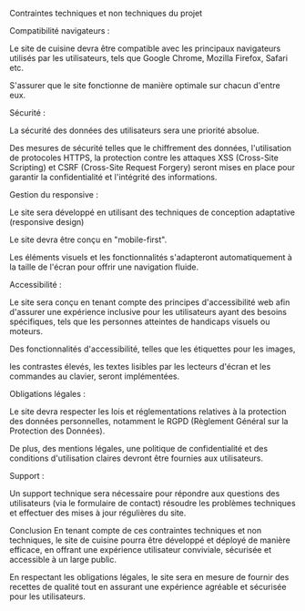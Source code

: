 Contraintes techniques et non techniques du projet

Compatibilité navigateurs :

Le site de cuisine devra être compatible avec les principaux navigateurs utilisés par les utilisateurs, 
tels que Google Chrome, Mozilla Firefox, Safari etc.

S'assurer que le site fonctionne de manière optimale sur chacun d'entre eux.




Sécurité :

La sécurité des données des utilisateurs sera une priorité absolue. 

Des mesures de sécurité telles que le chiffrement des données, l'utilisation de protocoles HTTPS, 
la protection contre les attaques XSS (Cross-Site Scripting) et CSRF (Cross-Site Request Forgery) 
seront mises en place pour garantir la confidentialité et l'intégrité des informations.




Gestion du responsive :

Le site sera développé en utilisant des techniques de conception adaptative (responsive design)

Le site devra être conçu en "mobile-first".

Les éléments visuels et les fonctionnalités s'adapteront automatiquement à la taille de l'écran pour offrir une navigation fluide.




Accessibilité :

Le site sera conçu en tenant compte des principes d'accessibilité web afin d'assurer 
une expérience inclusive pour les utilisateurs ayant des besoins spécifiques, tels que les personnes atteintes de handicaps visuels ou moteurs. 

Des fonctionnalités d'accessibilité, telles que les étiquettes pour les images,

les contrastes élevés, les textes lisibles par les lecteurs d'écran et les commandes au clavier, 
seront implémentées.




Obligations légales :

Le site devra respecter les lois et réglementations relatives à la protection des données personnelles, 
notamment le RGPD (Règlement Général sur la Protection des Données).

De plus, des mentions légales, une politique de confidentialité et des conditions d'utilisation claires 
devront être fournies aux utilisateurs.




Support :

Un support technique sera nécessaire pour répondre aux questions des utilisateurs (via le formulaire de contact) 
résoudre les problèmes techniques et effectuer des mises à jour régulières du site. 




Conclusion
En tenant compte de ces contraintes techniques et non techniques, 
le site de cuisine pourra être développé et déployé de manière efficace, 
en offrant une expérience utilisateur conviviale, sécurisée et accessible à un large public.

En respectant les obligations légales, le site sera en mesure de fournir des recettes 
de qualité tout en assurant une expérience agréable et sécurisée pour les utilisateurs.